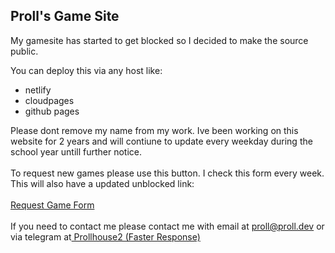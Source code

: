 
<html>

## Proll's Game Site
My gamesite has started to get blocked so I decided to make the source public. 

You can deploy this via any host like:
<ul>
<li>netlify</li>
<li>cloudpages</li>
<li>github pages</li>
</ul>

Please dont remove my name from my work. Ive been working on this website for 2 years and will contiune to update every weekday during the school year untill further notice.
<br></br>
To request new games please use this button. I check this form every week. This will also have a updated unblocked link: 
<br></br>
<a href="https://docs.google.com/forms/d/1VaOL09uAinpz_JvXJCgJjkfMOoLCNJzxIpJn0737FVc/viewform?edit_requested=true&pli=1" class="button">Request Game Form</a>
<br></br>
<a>If you need to contact me please contact me with email at proll@proll.dev or via telegram at</a><a href="https://t.me/prollhouse2" class="button"> Prollhouse2 (Faster Response)</a>
</html>
